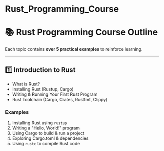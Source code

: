 # Rust_Programming_Course

# **📚 Rust Programming Course Outline**
Each topic contains **over 5 practical examples** to reinforce learning.

---

## **1️⃣ Introduction to Rust**
- What is Rust?
- Installing Rust (Rustup, Cargo)
- Writing & Running Your First Rust Program
- Rust Toolchain (Cargo, Crates, Rustfmt, Clippy)

### **Examples**
1. Installing Rust using `rustup`
2. Writing a "Hello, World!" program
3. Using Cargo to build & run a project
4. Exploring Cargo.toml & dependencies
5. Using `rustc` to compile Rust code

